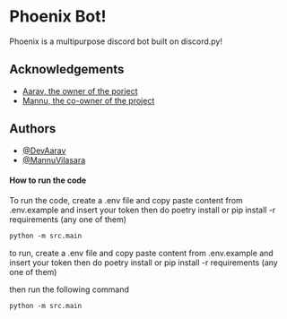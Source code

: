 
# Phoenix Bot!

Phoenix is a multipurpose discord bot built on discord.py!


## Acknowledgements

 - [Aarav, the owner of the porject](https://github.com/DevAarav)
 - [Mannu, the co-owner of the project](https://github.com/MannuVilasara)


## Authors

- [@DevAarav](https://github.com/DevAarav)
- [@MannuVilasara](https://github.com/MannuVilasara)


#### How to run the code

To run the code, create a .env file and copy paste content from .env.example and insert your token
then do poetry install or pip install -r requirements (any one of them)

```ps
python -m src.main
```
    

to run, create a .env file and copy paste content from .env.example and insert your token
then do poetry install or pip install -r requirements (any one of them)

then run the following command

```ps
python -m src.main
```

